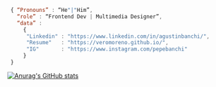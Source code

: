

```js
 { “Pronouns” : “He"|"Him”,
   “role” : “Frontend Dev | Multimedia Designer”,
   “data” : 
     { 
      "Linkedin" : "https://www.linkedin.com/in/agustinbanchi/", 
      "Resume"   : "https://veromoreno.github.io/",
      "IG"       : "https://www.instagram.com/pepebanchi"
     }
 }

```

[![Anurag's GitHub stats](https://github-readme-stats.vercel.app/api?username=agusbanchi)](https://github.com/anuraghazra/github-readme-stats)
